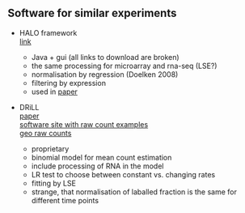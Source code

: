 ## Software for similar experiments

* HALO framework  
    [link](http://oup.silverchair-cdn.com/oup/backfile/Content_public/Journal/bioinformatics/26/9/10.1093/bioinformatics/btq117/2/btq117.pdf?Expires=1485080067&Signature=StIQtKtD73CNSuAtqPMvdFQjde~QPyxVeCn4p94LnjKjjzFMYEzJxVWYx94TvC-P~WYfFo4eDKz3Q8B8SK01LB2cl8AzWhxIBY39B4u1chKuQrkjNhX~39DkEOsoD0e9g7~C9MeNRjDEQKiaq0HjjzTRDQ~7-H9c6fXctaeCPmulz1SL4rfLq8OW5U~nQI14ePcg4VTLJsWP3-H3NlZ1NTPXXEHh0lzPyALhSlX4TJps6xjCs-bfk76gvY69JheJ954DySa6JIW8XGLJEYLDp7h2UB7IoGoxxrkme8lekgfkp~3112DcxECnzdWhajrhA8eXlYaF35TuGuqPO3qG8g__&Key-Pair-Id=APKAIUCZBIA4LVPAVW3Q)
    - Java + gui (all links to download are broken)
    - the same processing for microarray and rna-seq (LSE?)
    - normalisation by regression  (Doelken 2008)
    - filtering by expression
    - used in [paper](http://nar.oxfordjournals.org/content/44/3/1370.full)

* DRiLL  
    [paper](http://www.cell.com/cell/pdfExtended/S0092-8674(14)01446-9)  
    [software site with raw count examples](https://portals.broadinstitute.org/rnalifecycle#download_data)  
    [geo raw counts](https://www.ncbi.nlm.nih.gov/geo/query/acc.cgi?acc=GSE56977)
    - proprietary  
    - binomial model for mean count estimation
    - include processing of RNA in the model
    - LR test to choose between constant vs. changing rates
    - fitting by LSE
    - strange, that normalisation of laballed fraction is the same for 
        different time points
    